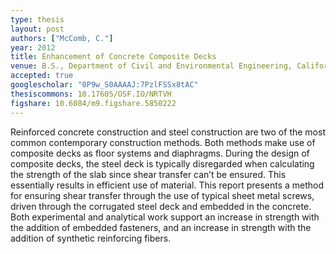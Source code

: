 ```yaml
---
type: thesis
layout: post
authors: ["McComb, C."]
year: 2012
title: Enhancement of Concrete Composite Decks
venue: B.S., Department of Civil and Environmental Engineering, California State University Fresno
accepted: true
googlescholar: "0P9w_S0AAAAJ:7PzlFSSx8tAC"
thesiscommons: 10.17605/OSF.IO/NRTVH
figshare: 10.6084/m9.figshare.5850222
---
```

Reinforced concrete construction and steel construction are two of the most common contemporary construction methods. Both methods make use of composite decks as floor systems and diaphragms. During the design of composite decks, the steel deck is typically disregarded when calculating the strength of the slab since shear transfer can’t be ensured. This essentially results in efficient use of material. This report presents a method for ensuring shear transfer through the use of typical sheet metal screws, driven through the corrugated steel deck and embedded in the concrete. Both experimental and analytical work support an increase in strength with the addition of embedded fasteners, and an increase in strength with the addition of synthetic reinforcing fibers.
